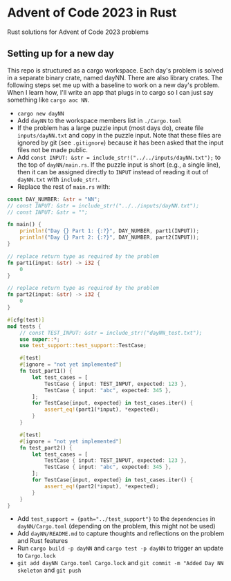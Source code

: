 # Advent of Code 2023 in Rust

Rust solutions for Advent of Code 2023 problems

## Setting up for a new day

This repo is structured as a cargo workspace. Each day's problem is solved in a
separate binary crate, named dayNN. There are also library crates. The following
steps set me up with a baseline to work on a new day's problem. When I learn
how, I'll write an app that plugs in to cargo so I can just say something like
`cargo aoc NN`.

- `cargo new dayNN`
- Add `dayNN` to the workspace members list in `./Cargo.toml`
- If the problem has a large puzzle input (most days do), create file
  `inputs/dayNN.txt` and copy in the puzzle input. Note that these files are
  ignored by git (see `.gitignore`) because it has been asked that the input
  files not be made public.
- Add `const INPUT: &str = include_str!("../../inputs/dayNN.txt");` to the top
  of `dayNN/main.rs`. If the puzzle input is short (e.g., a single line), then
  it can be assigned directly to `INPUT` instead of reading it out of
  `dayNN.txt` with `include_str!`.
- Replace the rest of `main.rs` with:

```rust
const DAY_NUMBER: &str = "NN";
// const INPUT: &str = include_str!("../../inputs/dayNN.txt");
// const INPUT: &str = "";

fn main() {
    println!("Day {} Part 1: {:?}", DAY_NUMBER, part1(INPUT));
    println!("Day {} Part 2: {:?}", DAY_NUMBER, part2(INPUT));
}

// replace return type as required by the problem
fn part1(input: &str) -> i32 {
    0
}

// replace return type as required by the problem
fn part2(input: &str) -> i32 {
    0
}

#[cfg(test)]
mod tests {
    // const TEST_INPUT: &str = include_str!("dayNN_test.txt");
    use super::*;
    use test_support::test_support::TestCase;

    #[test]
    #[ignore = "not yet implemented"]
    fn test_part1() {
        let test_cases = [
            TestCase { input: TEST_INPUT, expected: 123 },
            TestCase { input: "abc", expected: 345 },
        ];
        for TestCase{input, expected} in test_cases.iter() {
            assert_eq!(part1(*input), *expected);
        }
    }

    #[test]
    #[ignore = "not yet implemented"]
    fn test_part2() {
        let test_cases = [
            TestCase { input: TEST_INPUT, expected: 123 },
            TestCase { input: "abc", expected: 345 },
        ];
        for TestCase{input, expected} in test_cases.iter() {
            assert_eq!(part2(*input), *expected);
        }
    }
}
```

- Add `test_support = {path="../test_support"}` to the `dependencies` in
  `dayNN/Cargo.toml` (depending on the problem, this might not be used)
- Add `dayNN/README.md` to capture thoughts and reflections on the problem and
  Rust features
- Run `cargo build -p dayNN` and `cargo test -p dayNN` to trigger an update to
  `Cargo.lock`
- `git add dayNN Cargo.toml Cargo.lock` and
  `git commit -m "Added Day NN skeleton` and `git push`
